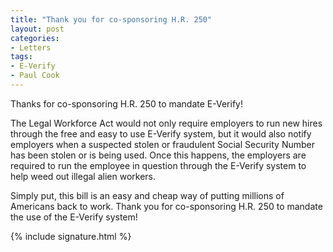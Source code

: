 ```yaml
---
title: "Thank you for co-sponsoring H.R. 250"
layout: post
categories:
- Letters
tags:
- E-Verify
- Paul Cook
---
```


Thanks for co-sponsoring H.R. 250 to mandate E-Verify!

The Legal Workforce Act would not only require employers to run new hires through the free and easy to use E-Verify system, but it would also notify employers when a suspected stolen or fraudulent Social Security Number has been stolen or is being used. Once this happens, the employers are required to run the employee in question through the E-Verify system to help weed out illegal alien workers.

Simply put, this bill is an easy and cheap way of putting millions of Americans back to work. Thank you for co-sponsoring H.R. 250 to mandate the use of the E-Verify system!

{% include signature.html %}

